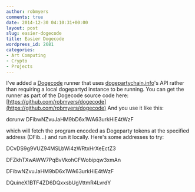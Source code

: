 ```yaml
---
author: robmyers
comments: true
date: 2014-12-30 04:10:31+00:00
layout: post
slug: easier-dogecode
title: Easier Dogecode
wordpress_id: 2681
categories:
- Art Computing
- Crypto
- Projects
---
```


I've added a [Dogecode](/2014/12/23/dogecode/) runner that uses [dogepartychain.info](http://dogepartychain.info/)'s API rather than requiring a local dogepartyd instance to be running. You can get the runner as part of the Dogecode source code here: [https://github.com/robmyers/dogecode](https://github.com/robmyers/dogecode) And you use it like this:

dcrunw DFibwNZvuJaHM9bD6x1WA63urkHiE4tWzF

which will fetch the program encoded as Dogeparty tokens at the specified address (DFib...) and run it locally. Here's some addresses to try:

DCvDS9g9VUZ94MSLbWi4zWRtxHrXeEctZ3

DFZkhTXwAWW7PqBvVkohCFWobipqw3xmAn

DFibwNZvuJaHM9bD6x1WA63urkHiE4tWzF

DQuineX1BTF4ZD6DQxxsbUgVttmR4LvrdY
